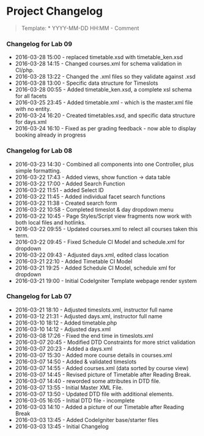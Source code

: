 # Project Changelog
>Template: * YYYY-MM-DD HH:MM - Comment

### Changelog for Lab 09
* 2016-03-28 15:00 - replaced timetable.xsd with timetable_ken.xsd
* 2016-03-28 14:15 - Changed courses.xml for schema validation in CI/php.
* 2016-03-28 13:22 - Changed the .xml files so they validate against .xsd
* 2016-03-28 13:00 - Specific data structure for Timeslots
* 2016-03-28 00:55 - Added timetable_ken.xsd, a complete xsl schema for all facets
* 2016-03-25 23:45 - Added timetable.xml - which is the master.xml file with no entity.
* 2016-03-24 16:20 - Created timetables.xsd, and specific data structure for days.xml
* 2016-03-24 16:10 - Fixed as per grading feedback - now able to display booking already in progress

### Changelog for Lab 08
* 2016-03-23 14:30 - Combined all components into one Controller, plus simple formatting.
* 2016-03-22 17:43 - Added views, show function -> data table
* 2016-03-22 17:00 - Added Search Function
* 2016-03-22 11:51 - added Select ID
* 2016-03-22 11:45 - Added individual facet search functions
* 2016-03-22 11:38 - Created search form
* 2016-03-22 10:58 - Completed timeslot & day dropdown menu
* 2016-03-22 10:45 - Page Styles/Script view fragments now work with both local files and hotlinks.
* 2016-03-22 09:55 - Updated courses.xml to relect all courses taken this term.
* 2016-03-22 09:45 - Fixed Schedule CI Model and schedule.xml for dropdown
* 2016-03-22 09:43 - Adjusted days.xml, edited class location
* 2016-03-21 22:10 - Added Timetable CI Model
* 2016-03-21 19:25 - Added Schedule CI Model, schedule xml for dropdown
* 2016-03-21 19:00 - Initial CodeIgniter Template webpage render system

### Changelog for Lab 07
* 2016-03-21 18:10 - Adjusted timeslots.xml, instructor full name
* 2016-03-12 21:31 - Adjusted days.xml, instructor full name
* 2016-03-10 18:12 - Added timetable.php
* 2016-03-10 14:12 - Adjusted days.xml
* 2016-03-08 17:26 - Fixed the end time in timeslots.xml
* 2016-03-07 20:45 - Modified DTD Constraints for more strict validation
* 2016-03-07 20:23 - Added a days.xml
* 2016-03-07 15:30 - Added more course details in courses.xml
* 2016-03-07 14:50 - Added & validated timeslots
* 2016-03-07 14:55 - Added courses.xml (data sorted by course view)
* 2016-03-07 14:45 - Revised picture of Timetable after Reading Break.
* 2016-03-07 14:40 - reworded some attributes in DTD file.
* 2016-03-07 13:55 - Initial Master XML File.
* 2016-03-07 13:50 - Updated DTD file with additional elements.
* 2016-03-05 16:05 - Initial DTD file - incomplete
* 2016-03-03 14:10 - Added a picture of our Timetable after Reading Break
* 2016-03-03 13:45 - Added CodeIgniter base/starter files
* 2016-03-03 13:45 - Initial Changelog

